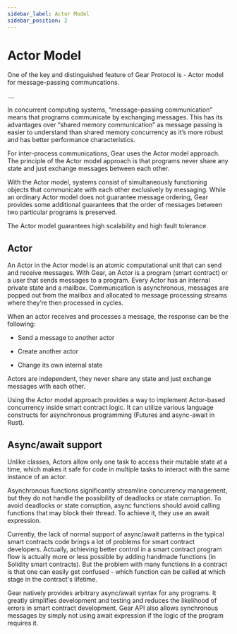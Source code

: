 ```yaml
---
sidebar_label: Actor Model
sidebar_position: 2
---
```


# Actor Model

One of the key and distinguished feature of Gear Protocol is - Actor model for message-passing communcations.

....

In concurrent computing systems, “message-passing communication” means that programs communicate by exchanging messages. This has its advantages over “shared memory communication” as message passing is easier to understand than shared memory concurrency as it’s more robust and has better performance characteristics.

For inter-process communications, Gear uses the Actor model approach. The principle of the Actor model approach is that programs never share any state and just exchange messages between each other.

With the Actor model, systems consist of simultaneously functioning objects that communicate with each other exclusively by messaging. While an ordinary Actor model does not guarantee message ordering, Gear provides some additional guarantees that the order of messages between two particular programs is preserved.

The Actor model guarantees high scalability and high fault tolerance.

## Actor

An Actor in the Actor model is an atomic computational unit that can send and receive messages. With Gear, an Actor is a program (smart contract) or a user that sends messages to a program. Every Actor has an internal private state and a mailbox. Communication is asynchronous, messages are popped out from the mailbox and allocated to message processing streams where they’re then processed in cycles.

When an actor receives and processes a message, the response can be the following:

 - Send a message to another actor

 - Create another actor

 - Change its own internal state

Actors are independent, they never share any state and just exchange messages with each other.

Using the Actor model approach provides a way to implement Actor-based concurrency inside smart contract logic. It can utilize various language constructs for asynchronous programming (Futures and async-await in Rust).

## Async/await support

Unlike classes, Actors allow only one task to access their mutable state at a time, which makes it safe for code in multiple tasks to interact with the same instance of an actor.

Asynchronous functions significantly streamline concurrency management, but they do not handle the possibility of deadlocks or state corruption. To avoid deadlocks or state corruption, async functions should avoid calling functions that may block their thread. To achieve it, they use an await expression.

Currently, the lack of normal support of async/await patterns in the typical smart contracts code brings a lot of problems for smart contract developers. Actually, achieving better control in a smart contract program flow is actually more or less possible by adding handmade functions (in Solidity smart contracts). But the problem with many functions in a contract is that one can easily get confused - which function can be called at which stage in the contract's lifetime.

Gear natively provides arbitrary async/await syntax for any programs. It greatly simplifies development and testing and reduces the likelihood of errors in smart contract development. Gear API also allows synchronous messages by simply not using await expression if the logic of the program requires it.
